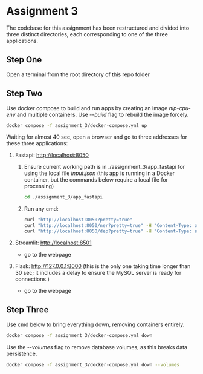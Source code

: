 # Assignment 3

The codebase for this assignment has been restructured and divided into three distinct directories, each corresponding to one of the three applications.

## Step One

Open a terminal from the root directory of this repo folder

## Step Two

Use docker compose to build and run apps by creating an image *nlp-cpu-env* and multiple containers. Use *--build* flag to rebuild the image forcely.

```bash
docker compose -f assignment_3/docker-compose.yml up
```

Waiting for almost 40 sec, open a browser and go to three addresses for these three applications:

1. Fastapi: <http://localhost:8050> 
    1. Ensure current working path is in ./assignment_3/app_fastapi for using the local file *input.json* (this app is running in a Docker container, but the commands below require a local file for processing)

        ```bash
        cd ./assignment_3/app_fastapi
        ```

    1. Run any cmd:

        ```bash
        curl "http://localhost:8050?pretty=true"
        curl "http://localhost:8050/ner?pretty=true" -H "Content-Type: application/json" -d@input.json
        curl "http://localhost:8050/dep?pretty=true" -H "Content-Type: application/json" -d@input.json
        ```

1. Streamlit: <http://localhost:8501>
    - go to the webpage
1. Flask: <http://127.0.0.1:8000> (this is the only one taking time longer than 30 sec; it includes a delay to ensure the MySQL server is ready for connections.)
    - go to the webpage

## Step Three

Use cmd below to bring everything down, removing containers entirely.

```bash
docker compose -f assignment_3/docker-compose.yml down
```

Use the *--volumes* flag to remove database volumes, as this breaks data persistence.

```bash
docker compose -f assignment_3/docker-compose.yml down --volumes
```
